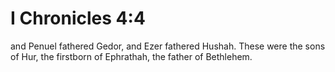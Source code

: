 # I Chronicles 4:4

and Penuel fathered Gedor, and Ezer fathered Hushah. These were the sons of Hur, the firstborn of Ephrathah, the father of Bethlehem.
